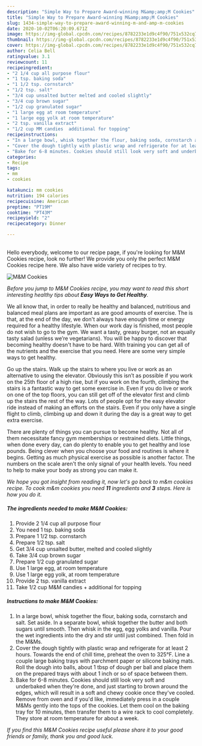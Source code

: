 ```yaml
---
description: "Simple Way to Prepare Award-winning M&amp;amp;M Cookies"
title: "Simple Way to Prepare Award-winning M&amp;amp;M Cookies"
slug: 1434-simple-way-to-prepare-award-winning-m-and-amp-m-cookies
date: 2020-10-02T06:20:09.671Z
image: https://img-global.cpcdn.com/recipes/8782233e1d9c4f90/751x532cq70/mm-cookies-recipe-main-photo.jpg
thumbnail: https://img-global.cpcdn.com/recipes/8782233e1d9c4f90/751x532cq70/mm-cookies-recipe-main-photo.jpg
cover: https://img-global.cpcdn.com/recipes/8782233e1d9c4f90/751x532cq70/mm-cookies-recipe-main-photo.jpg
author: Celia Bell
ratingvalue: 3.1
reviewcount: 11
recipeingredient:
- "2 1/4 cup all purpose flour"
- "1 tsp. baking soda"
- "1 1/2 tsp. cornstarch"
- "1/2 tsp. salt"
- "3/4 cup unsalted butter melted and cooled slightly"
- "3/4 cup brown sugar"
- "1/2 cup granulated sugar"
- "1 large egg at room temperature"
- "1 large egg yolk at room temperature"
- "2 tsp. vanilla extract"
- "1/2 cup MM candies  additional for topping"
recipeinstructions:
- "In a large bowl, whisk together the flour, baking soda, cornstarch and salt. Set aside. In a separate bowl, whisk together the butter and both sugars until smooth. Then whisk in the egg, egg yolks and vanilla. Pour the wet ingredients into the dry and stir until just combined. Then fold in the M&amp;Ms."
- "Cover the dough tightly with plastic wrap and refrigerate for at least 2 hours. Towards the end of chill time, preheat the oven to 325°F. Line a couple large baking trays with parchment paper or silicone baking mats. Roll the dough into balls, about 1 tbsp of dough per ball and place them on the prepared trays with about 1 inch or so of space between them."
- "Bake for 6-8 minutes. Cookies should still look very soft and underbaked when they&#39;re done, and just starting to brown around the edges, which will result in a soft and chewy cookie once they&#39;ve cooled. Remove from oven and if you&#39;d like, immediately press in a couple M&amp;Ms gently into the tops of the cookies. Let them cool on the baking tray for 10 minutes, then transfer them to a wire rack to cool completely. They store at room temperature for about a week."
categories:
- Recipe
tags:
- mm
- cookies

katakunci: mm cookies 
nutrition: 194 calories
recipecuisine: American
preptime: "PT19M"
cooktime: "PT43M"
recipeyield: "2"
recipecategory: Dinner

---
```

<br>
Hello everybody, welcome to our recipe page, if you're looking for M&amp;M Cookies recipe, look no further! We provide you only the perfect M&amp;M Cookies recipe here. We also have wide variety of recipes to try.
<br>


![M&amp;M Cookies](https://img-global.cpcdn.com/recipes/8782233e1d9c4f90/751x532cq70/mm-cookies-recipe-main-photo.jpg)

<i>Before you jump to M&amp;M Cookies recipe, you may want to read this short interesting healthy tips about <strong>Easy Ways to Get Healthy</strong>.</i>

We all know that, in order to really be healthy and balanced, nutritious and balanced meal plans are important as are good amounts of exercise. The  is that, at the end of the day, we don't always have enough time or energy required for a healthy lifestyle. When our work day is finished, most people do not wish to go to the gym. We want a tasty, greasy burger, not an equally tasty salad (unless we’re vegetarians). You will be happy to discover that becoming healthy doesn't have to be hard. With training you can get all of the nutrients and the exercise that you need. Here are some very simple ways to get healthy.

Go up the stairs. Walk up the stairs to where you live or work as an alternative to using the elevator. Obviously this isn’t as possible if you work on the 25th floor of a high rise, but if you work on the fourth, climbing the stairs is a fantastic way to get some exercise in. Even if you do live or work on one of the top floors, you can still get off of the elevator first and climb up the stairs the rest of the way. Lots of people opt for the easy elevator ride instead of making an efforts on the stairs. Even if you only have a single flight to climb, climbing up and down it during the day is a great way to get extra exercise. 

There are plenty of things you can pursue to become healthy. Not all of them necessitate fancy gym memberships or restrained diets. Little things, when done every day, can do plenty to enable you to get healthy and lose pounds. Being clever when you choose your food and routines is where it begins. Getting as much physical exercise as possible is another factor. The numbers on the scale aren't the only signal of your health levels. You need to help to make your body as strong you can make it. 


<i>We hope you got insight from reading it, now let's go back to m&amp;m cookies recipe. To cook m&amp;m cookies you need <strong>11</strong> ingredients and <strong>3</strong> steps. Here is how you do it.
</i>

##### The ingredients needed to make M&amp;M Cookies:

1. Provide 2 1/4 cup all purpose flour
1. You need 1 tsp. baking soda
1. Prepare 1 1/2 tsp. cornstarch
1. Prepare 1/2 tsp. salt
1. Get 3/4 cup unsalted butter, melted and cooled slightly
1. Take 3/4 cup brown sugar
1. Prepare 1/2 cup granulated sugar
1. Use 1 large egg, at room temperature
1. Use 1 large egg yolk, at room temperature
1. Provide 2 tsp. vanilla extract
1. Take 1/2 cup M&amp;M candies + additional for topping


##### Instructions to make M&amp;M Cookies:

1. In a large bowl, whisk together the flour, baking soda, cornstarch and salt. Set aside. In a separate bowl, whisk together the butter and both sugars until smooth. Then whisk in the egg, egg yolks and vanilla. Pour the wet ingredients into the dry and stir until just combined. Then fold in the M&amp;Ms.
1. Cover the dough tightly with plastic wrap and refrigerate for at least 2 hours. Towards the end of chill time, preheat the oven to 325°F. Line a couple large baking trays with parchment paper or silicone baking mats. Roll the dough into balls, about 1 tbsp of dough per ball and place them on the prepared trays with about 1 inch or so of space between them.
1. Bake for 6-8 minutes. Cookies should still look very soft and underbaked when they&#39;re done, and just starting to brown around the edges, which will result in a soft and chewy cookie once they&#39;ve cooled. Remove from oven and if you&#39;d like, immediately press in a couple M&amp;Ms gently into the tops of the cookies. Let them cool on the baking tray for 10 minutes, then transfer them to a wire rack to cool completely. They store at room temperature for about a week.


<i>If you find this M&amp;M Cookies recipe useful please share it to your good friends or family, thank you and good luck.</i>
